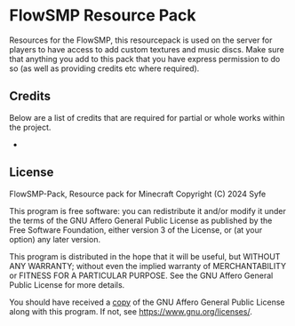 # FlowSMP Resource Pack

Resources for the FlowSMP, this resourcepack is used on the server for players to have access to add custom textures and music discs.
Make sure that anything you add to this pack that you have express permission to do so (as well as providing credits etc where required).

## Credits

Below are a list of credits that are required for partial or whole works within the project.

- 

## License

FlowSMP-Pack, Resource pack for Minecraft
Copyright (C) 2024 Syfe

This program is free software: you can redistribute it and/or modify
it under the terms of the GNU Affero General Public License as published
by the Free Software Foundation, either version 3 of the License, or
(at your option) any later version.

This program is distributed in the hope that it will be useful,
but WITHOUT ANY WARRANTY; without even the implied warranty of
MERCHANTABILITY or FITNESS FOR A PARTICULAR PURPOSE.  See the
GNU Affero General Public License for more details.

You should have received a [copy](./LICENSE) of the GNU Affero General Public License
along with this program.  If not, see <https://www.gnu.org/licenses/>.